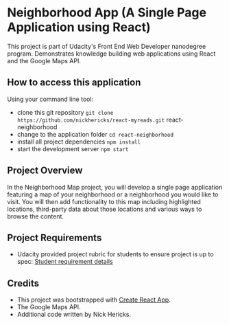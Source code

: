 # Neighborhood App (A Single Page Application using React)

This project is part of Udacity's Front End Web Developer nanodegree program. Demonstrates knowledge building web applications using React and the Google Maps API.

## How to access this application

Using your command line tool:

* clone this git repository `git clone https://github.com/nickhericks/react-myreads.git` react-neighborhood
* change to the application folder `cd react-neighborhood`
* install all project dependencies `npm install`
* start the development server `npm start`

## Project Overview

In the Neighborhood Map project, you will develop a single page application featuring a map of your neighborhood or a neighborhood you would like to visit. You will then add functionality to this map including highlighted locations, third-party data about those locations and various ways to browse the content.

## Project Requirements

- Udacity provided project rubric for students to ensure project is up to spec: [Student requirement details](https://review.udacity.com/#!/rubrics/1351/view)

## Credits

- This project was bootstrapped with [Create React App](https://github.com/facebookincubator/create-react-app).
- The Google Maps API.
- Additional code written by Nick Hericks.
